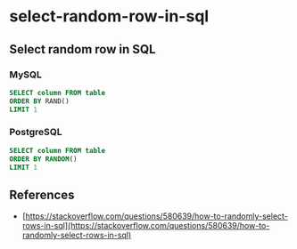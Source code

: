 # select-random-row-in-sql

## Select random row in SQL

### MySQL

```sql
SELECT column FROM table
ORDER BY RAND()
LIMIT 1
```

### PostgreSQL

```sql
SELECT column FROM table
ORDER BY RANDOM()
LIMIT 1
```

## References

* [https://stackoverflow.com/questions/580639/how-to-randomly-select-rows-in-sql](https://stackoverflow.com/questions/580639/how-to-randomly-select-rows-in-sql)

